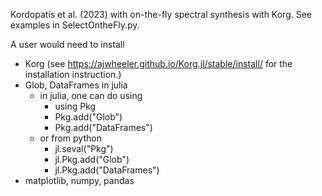 Kordopatis et al. (2023) with on-the-fly spectral synthesis with Korg. See examples in SelectOntheFly.py.

A user would need to install 
- Korg (see https://ajwheeler.github.io/Korg.jl/stable/install/ for the installation instruction.)
- Glob, DataFrames in julia
  - in julia, one can do using
    - using Pkg
    - Pkg.add("Glob")
    - Pkg.add("DataFrames")
  - or from python
    - jl.seval("Pkg")
    - jl.Pkg.add("Glob")
    - jl.Pkg.add("DataFrames")
- matplotlib, numpy, pandas
